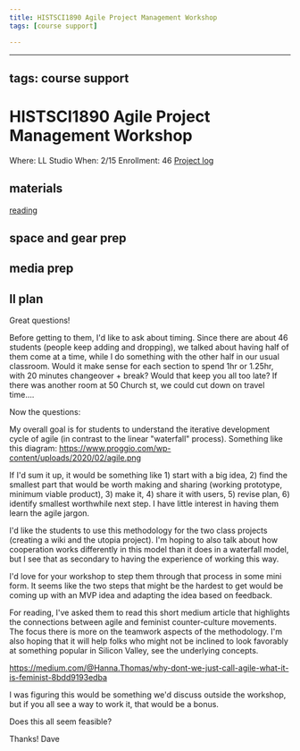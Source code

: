 ```yaml
---
title: HISTSCI1890 Agile Project Management Workshop
tags: [course support]

---
```


---
tags: course support
---
# HISTSCI1890 Agile Project Management Workshop

Where: LL Studio
When: 2/15
Enrollment: 46
[Project log](https://docs.google.com/document/d/1BFo2llDCSALS1TzI1QyTwO7LciqEO20cq-rtjD7EseM/edit#)

## materials
[reading](https://medium.com/@Hanna.Thomas/why-dont-we-just-call-agile-what-it-is-feminist-8bdd9193edba)

## space and gear prep
## media prep
## ll plan
Great questions!

Before getting to them, I'd like to ask about timing. Since there are about 46 students (people keep adding and dropping), we talked about having half of them come at a time, while I do something with the other half in our usual classroom. Would it make sense for each section to spend 1hr or 1.25hr, with 20 minutes changeover + break? Would that keep you all too late? If there was another room at 50 Church st, we could cut down on travel time....

Now the questions:

My overall goal is for students to understand the iterative development cycle of agile (in contrast to the linear "waterfall" process). Something like this diagram:
https://www.proggio.com/wp-content/uploads/2020/02/agile.png

If I'd sum it up, it would be something like 1) start with a big idea, 2) find the smallest part that would be worth making and sharing (working prototype, minimum viable product), 3) make it, 4) share it with users, 5) revise plan, 6) identify smallest worthwhile next step. I have little interest in having them learn the agile jargon.

I'd like the students to use this methodology for the two class projects (creating a wiki and the utopia project). I'm hoping to also talk about how cooperation works differently in this model than it does in a waterfall model, but I see that as secondary to having the experience of working this way.

I'd love for your workshop to step them through that process in some mini form. It seems like the two steps that might be the hardest to get would be coming up with an MVP idea and adapting the idea based on feedback.

For reading, I've asked them to read this short medium article that highlights the connections between agile and feminist counter-culture movements. The focus there is more on the teamwork aspects of the methodology. I'm also hoping that it will help folks who might not be inclined to look favorably at something popular in Silicon Valley, see the underlying concepts.

https://medium.com/@Hanna.Thomas/why-dont-we-just-call-agile-what-it-is-feminist-8bdd9193edba

I was figuring this would be something we'd discuss outside the workshop, but if you all see a way to work it, that would be a bonus.

Does this all seem feasible?

Thanks!
Dave
